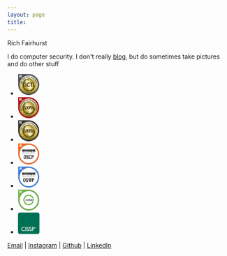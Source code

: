 ```yaml
---
layout: page
title:
---
```


<div id="name" class="center">Rich Fairhurst</div>

I do computer security. I don't really <a href="/blog">blog</a>, but do sometimes take pictures and do other stuff

<div>
<ul class="social-links">
  <li><a href="https://www.youracclaim.com/badges/edd58130-67fc-40a9-97ab-f44ab420cf42/public_url" target="_blank"><img style='height: 50px; width: 50px; object-fit: contain; border:none' src="/public/img/gcti-acclaim.png"></a></li>
  <li><a href="https://www.youracclaim.com/badges/da43ad50-7c26-476b-9026-3fbd8355868d/public_url" target="_blank"><img style='height: 50px; width: 50px; object-fit: contain; border:none' src="/public/img/gxpn-acclaim.png"></a></li>
  <li><a href="https://www.youracclaim.com/badges/47c24753-6ba8-44c3-a160-7c5b48b27d3f/public_url" target="_blank"><img style='height: 50px; width: 50px; object-fit: contain; border:none' src="/public/img/grem-acclaim.png"></a></li>
  <li><a href="https://www.youracclaim.com/badges/83ac46fa-165d-4846-9218-6cac7a228011/public_url" target="_blank"><img style='height: 50px; width: 50px; object-fit: contain; border:none' src="/public/img/oscp-acclaim.png"></a></li>
  <li><a href="https://www.youracclaim.com/badges/44a8a78c-ecd4-41d5-9445-9cb5e8079e0e/public_url" target="_blank"><img style='height: 50px; width: 50px; object-fit: contain; border:none' src="/public/img/oswp-acclaim.png"></a></li>
  <li><a href="https://www.youracclaim.com/badges/02f73797-43ae-4b91-9db2-066da3043255/public_url" target="_blank"><img style='height: 50px; width: 50px; object-fit: contain; border:none' src="/public/img/cism-acclaim.png"></a></li>
  <li><a href="https://www.youracclaim.com/badges/7ae590a1-d57b-4e36-a3ef-52d9ec069d6e/public_url" target="_blank"><img style='height: 50px; width: 50px; object-fit: contain; border:none' src="/public/img/cissp-acclaim.png"></a></li>
 </ul>
</div>

<div style="position: relative; text-align: left">
<p style="position: relative; bottom: 0; width:100%;">
<a href="mailto:rich[at]richfairhurst[dot]co[dot]uk" target="_blank">Email</a> | <a href="https://www.instagram.com/richfairhurst/" target="_blank">Instagram</a> | <a href="https://www.github.com/richfairhurst" target="_target">Github</a>  | <a href="https://uk.linkedin.com/in/richfairhurst" target="_blank">LinkedIn</a> </p>
</div>
